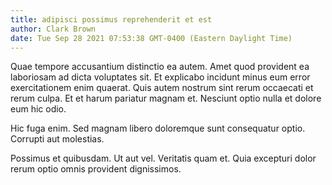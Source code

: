 ```yaml
---
title: adipisci possimus reprehenderit et est
author: Clark Brown
date: Tue Sep 28 2021 07:53:38 GMT-0400 (Eastern Daylight Time)
---
```

Quae tempore accusantium distinctio ea autem. Amet quod provident ea laboriosam ad dicta voluptates sit. Et explicabo incidunt minus eum error exercitationem enim quaerat. Quis autem nostrum sint rerum occaecati et rerum culpa. Et et harum pariatur magnam et. Nesciunt optio nulla et dolore eum hic odio.

 Hic fuga enim. Sed magnam libero doloremque sunt consequatur optio. Corrupti aut molestias.

 Possimus et quibusdam. Ut aut vel. Veritatis quam et. Quia excepturi dolor rerum optio omnis provident dignissimos.